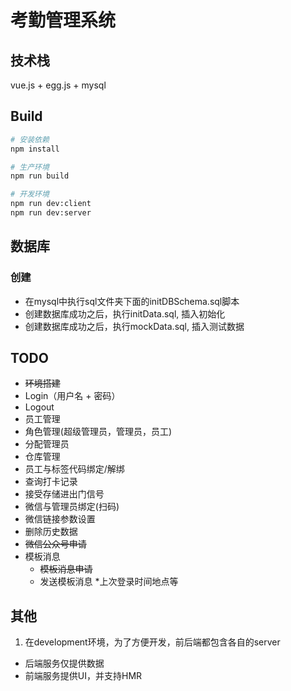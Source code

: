 # 考勤管理系统

## 技术栈
vue.js + egg.js + mysql

## Build

``` bash
# 安装依赖
npm install

# 生产环境
npm run build

# 开发环境
npm run dev:client
npm run dev:server
```

## 数据库
### 创建
* 在mysql中执行sql文件夹下面的initDBSchema.sql脚本
* 创建数据库成功之后，执行initData.sql, 插入初始化
* 创建数据库成功之后，执行mockData.sql, 插入测试数据

## TODO
* ~~环境搭建~~
* Login（用户名 + 密码）
* Logout
* 员工管理
* 角色管理(超级管理员，管理员，员工)
* 分配管理员
* 仓库管理
* 员工与标签代码绑定/解绑
* 查询打卡记录
* 接受存储进出门信号
* 微信与管理员绑定(扫码)
* 微信链接参数设置
* 删除历史数据
* ~~微信公众号申请~~
* 模板消息
    * ~~模板消息申请~~
    * 发送模板消息
*上次登录时间地点等

## 其他
1. 在development环境，为了方便开发，前后端都包含各自的server
  * 后端服务仅提供数据
  * 前端服务提供UI，并支持HMR
